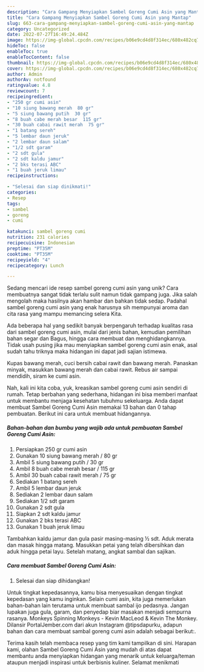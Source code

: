 ```yaml
---
description: "Cara Gampang Menyiapkan Sambel Goreng Cumi Asin yang Mantap"
title: "Cara Gampang Menyiapkan Sambel Goreng Cumi Asin yang Mantap"
slug: 663-cara-gampang-menyiapkan-sambel-goreng-cumi-asin-yang-mantap
category: Uncategorized
date: 2022-07-27T16:49:24.484Z
image: https://img-global.cpcdn.com/recipes/b06e9cd4d8f314ec/680x482cq70/sambel-goreng-cumi-asin-foto-resep-utama.jpg
hideToc: false
enableToc: true
enableTocContent: false
thumbnail: https://img-global.cpcdn.com/recipes/b06e9cd4d8f314ec/680x482cq70/sambel-goreng-cumi-asin-foto-resep-utama.jpg
cover: https://img-global.cpcdn.com/recipes/b06e9cd4d8f314ec/680x482cq70/sambel-goreng-cumi-asin-foto-resep-utama.jpg
author: Admin
authorAv: notfound
ratingvalue: 4.8
reviewcount: 7
recipeingredient:
- "250 gr cumi asin"
- "10 siung bawang merah  80 gr"
- "5 siung bawang putih  30 gr"
- "8 buah cabe merah besar  115 gr"
- "30 buah cabai rawit merah  75 gr"
- "1 batang sereh"
- "5 lembar daun jeruk"
- "2 lembar daun salam"
- "1/2 sdt garam"
- "2 sdt gula"
- "2 sdt kaldu jamur"
- "2 bks terasi ABC"
- "1 buah jeruk limau"
recipeinstructions:

- "Selesai dan siap dinikmati!"
categories:
- Resep
tags:
- sambel
- goreng
- cumi

katakunci: sambel goreng cumi 
nutrition: 231 calories
recipecuisine: Indonesian
preptime: "PT35M"
cooktime: "PT35M"
recipeyield: "4"
recipecategory: Lunch

---
```





Sedang mencari ide resep sambel goreng cumi asin yang unik? Cara membuatnya sangat tidak terlalu sulit namun tidak gampang juga. Jika salah mengolah maka hasilnya akan hambar dan bahkan tidak sedap. Padahal sambel goreng cumi asin yang enak harusnya sih mempunyai aroma dan cita rasa yang mampu memancing selera Kita.





Ada beberapa hal yang sedikit banyak berpengaruh terhadap kualitas rasa dari sambel goreng cumi asin, mulai dari jenis bahan, kemudian pemilihan bahan segar dan Bagus, hingga cara membuat dan menghidangkannya. Tidak usah pusing jika mau menyiapkan sambel goreng cumi asin enak,      asal sudah tahu triknya maka hidangan ini dapat jadi sajian istimewa.














Kupas bawang merah, cuci bersih cabai rawit dan bawang merah. Panaskan minyak, masukkan bawang merah dan cabai rawit. Rebus air sampai mendidih, siram ke cumi asin.






Nah, kali ini kita coba, yuk, kreasikan sambel goreng cumi asin sendiri di rumah. Tetap berbahan yang sederhana, hidangan ini bisa memberi manfaat untuk membantu menjaga kesehatan tubuhmu sekeluarga. Anda dapat membuat Sambel Goreng Cumi Asin memakai 13 bahan dan 0 tahap pembuatan. Berikut ini cara untuk membuat hidangannya.

<!--inarticleads1-->

##### Bahan-bahan dan bumbu yang wajib ada untuk pembuatan Sambel Goreng Cumi Asin:

1. Persiapkan 250 gr cumi asin
1. Gunakan 10 siung bawang merah / 80 gr
1. Ambil 5 siung bawang putih / 30 gr
1. Ambil 8 buah cabe merah besar / 115 gr
1. Ambil 30 buah cabai rawit merah / 75 gr
1. Sediakan 1 batang sereh
1. Ambil 5 lembar daun jeruk
1. Sediakan 2 lembar daun salam
1. Sediakan 1/2 sdt garam
1. Gunakan 2 sdt gula
1. Siapkan 2 sdt kaldu jamur
1. Gunakan 2 bks terasi ABC
1. Gunakan 1 buah jeruk limau


Tambahkan kaldu jamur dan gula pasir masing-masing ½ sdt. Aduk merata dan masak hingga matang. Masukkan petai yang telah dibersihkan dan aduk hingga petai layu. Setelah matang, angkat sambal dan sajikan. 

<!--inarticleads2-->

##### Cara membuat Sambel Goreng Cumi Asin:


1. Selesai dan siap dihidangkan!

Untuk tingkat kepedasannya, kamu bisa menyesuaikan dengan tingkat kepedasan yang kamu inginkan. Selain cumi asin, kita juga memerlukan bahan-bahan lain terutama untuk membuat sambal ijo pedasnya. Jangan lupakan juga gula, garam, dan penyedap biar masakan menjadi sempurna rasanya. Monkeys Spinning Monkeys - Kevin MacLeod &amp; Kevin The Monkey. Dilansir PortalJember.com dari akun Instagram @tipsdapurku, adapun bahan dan cara membuat sambal goreng cumi asin adalah sebagai berikut:. 

Terima kasih telah membaca resep yang tim kami tampilkan di sini. Harapan kami, olahan Sambel Goreng Cumi Asin yang mudah di atas dapat membantu anda menyiapkan hidangan yang menarik untuk keluarga/teman ataupun menjadi inspirasi untuk berbisnis kuliner. Selamat menikmati
